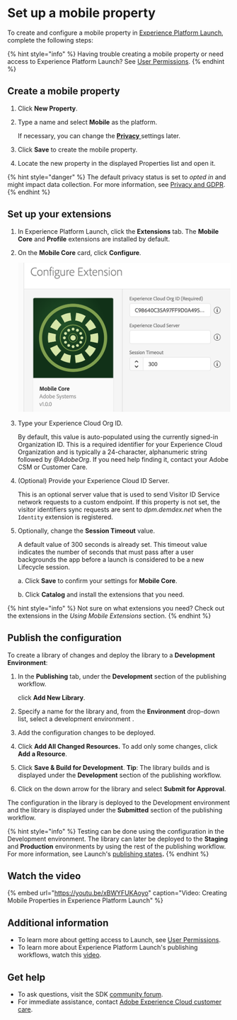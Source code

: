 # Set up a mobile property

To create and configure a mobile property in [Experience Platform Launch](https://launch.adobe.com), complete the following steps:

{% hint style="info" %}
Having trouble creating a mobile property or need access to Experience Platform Launch? See [User Permissions](https://docs.adobelaunch.com/launch-reference/administration/user-permissions).
{% endhint %}

## Create a mobile property

1. Click **New Property**.
2. Type a name and select **Mobile** as the platform.

   If necessary, you can change the [**Privacy** ](../resources/privacy-and-gdpr.md#setting-privacy-status) settings later.

3. Click **Save** to create the mobile property.
4. Locate the new property in the displayed Properties list and open it.

{% hint style="danger" %}
The default privacy status is set to _opted in_ and might impact data collection. For more information, see [Privacy and GDPR](../resources/privacy-and-gdpr.md).
{% endhint %}

## Set up your extensions

1. In Experience Platform Launch, click the **Extensions** tab. The **Mobile Core** and **Profile** extensions are installed by default.
2. On the **Mobile Core** card, click **Configure**.

   ![](../.gitbook/assets/screen-shot-2018-10-02-at-5.02.05-pm-2.png)

3. Type your Experience Cloud Org ID.

   By default, this value is auto-populated using the currently signed-in Organization ID. This is a required identifier for your Experience Cloud Organization and is typically a 24-character, alphanumeric string followed by _@AdobeOrg_. If you need help finding it, contact your Adobe CSM or Customer Care.

4. \(Optional\) Provide your Experience Cloud ID Server.

   This is an optional server value that is used to send Visitor ID Service network requests to a custom endpoint. If this property is not set, the visitor identifiers sync requests are sent to _dpm.demdex.net_ when the `Identity` extension is registered.

5. Optionally, change the **Session Timeout** value.

   A default value of 300 seconds is already set. This timeout value indicates the number of seconds that must pass after a user backgrounds the app before a launch is considered to be a new Lifecycle session.

   a. Click **Save** to confirm your settings for **Mobile Core**.

   b. Click **Catalog** and install the extensions that you need.

{% hint style="info" %}
Not sure on what extensions you need? Check out the extensions in the _Using Mobile Extensions_ section.
{% endhint %}

## Publish the configuration

To create a library of changes and deploy the library to a **Development Environment**:

1. In the **Publishing** tab, under the **Development** section of the publishing workflow.

   click **Add New Library**.

2. Specify a name for the library and, from the **Environment** drop-down list, select a development environment .
3. Add the configuration changes to be deployed.
4. Click **Add All Changed Resources.**  To add only some changes, click **Add a Resource**. 
5. Click **Save & Build for Development**.   **Tip**: The library builds and is displayed under the **Development** section of the publishing workflow.
6. Click on the down arrow for the library and select **Submit for Approval**.

The configuration in the library is deployed to the Development environment and the library is displayed under the **Submitted** section of the publishing workflow.

{% hint style="info" %}
Testing can be done using the configuration in the Development environment. The library can later be deployed to the **Staging** and **Production** environments by using the rest of the publishing workflow. For more information, see Launch's [publishing states](https://docs.adobelaunch.com/getting-started-1/validate-and-publish#publish-to-production)**.**
{% endhint %}

## Watch the video

{% embed url="https://youtu.be/xBWYFUKAoyo" caption="Video: Creating Mobile Properties in Experience Platform Launch" %}

## Additional information

* To learn more about getting access to Launch, see [User Permissions](https://docs.adobelaunch.com/launch-reference/administration/user-permissions).
* To learn more about Experience Platform Launch's publishing workflows, watch this [video](https://www.youtube.com/embed/Pe-YSn26_xI).

## Get help

* To ask questions, visit the SDK [community forum](https://forums.adobe.com/community/experience-cloud/platform/launch/sdk).
* For immediate assistance, contact [Adobe Experience Cloud customer care](https://helpx.adobe.com/contact/enterprise-support.ec.html).

